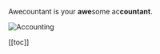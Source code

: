 Awecountant is your **awe**some ac**countant**.

![Accounting](~@assets/img/accounting.jpg)

[[toc]]
